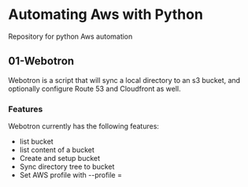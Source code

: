 # Automating Aws with Python
Repository for python Aws automation

## 01-Webotron

Webotron is a script that will sync a local directory to an s3 bucket, and optionally configure Route 53 and Cloudfront as well.

### Features

Webotron currently has the following features:

- list bucket
- list content of a bucket
- Create and setup bucket
- Sync directory tree to bucket
- Set AWS profile with --profile = <profilename>
